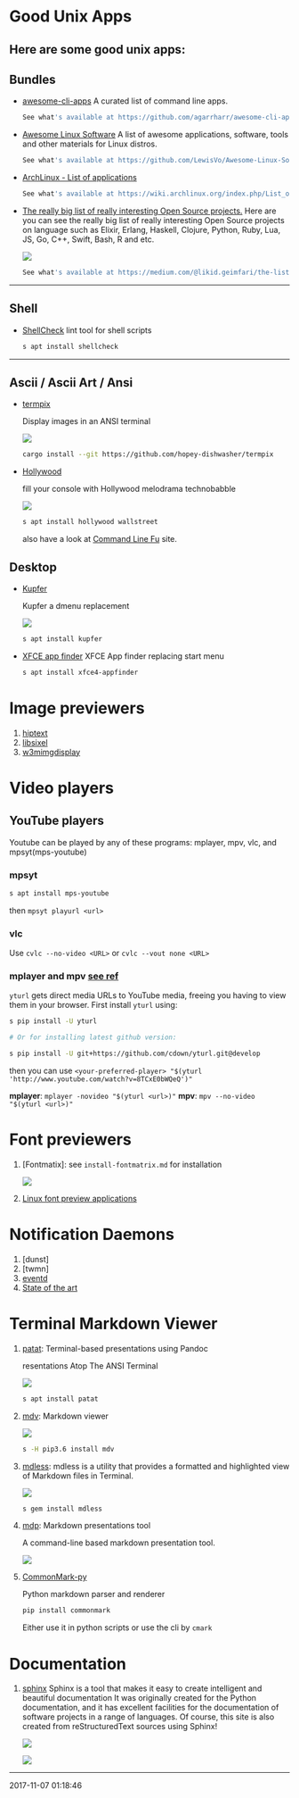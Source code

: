 # Good Unix Apps
Here are some good unix apps:
-----------------------------------------

## Bundles

- [awesome-cli-apps][awsome-cli]
   A curated list of command line apps.
   ```bash
   See what's available at https://github.com/agarrharr/awesome-cli-apps
   ```

- [Awesome Linux Software][awsome-linux]
   A list of awesome applications, software, tools and other materials for Linux distros.
   ```bash
   See what's available at https://github.com/LewisVo/Awesome-Linux-Software
   ```

- [ArchLinux - List of applications](https://wiki.archlinux.org/index.php/List_of_applications)
   ```bash
   See what's available at https://wiki.archlinux.org/index.php/List_of_applications
   ```
- [The really big list of really interesting Open Source projects.](https://medium.com/@likid.geimfari/the-list-of-interesting-open-source-projects-2daaa2153f7c)
   Here are you can see the really big list of really interesting Open Source 
   projects on language such as Elixir, Erlang, Haskell, Clojure, Python, Ruby,
   Lua, JS, Go, C++, Swift, Bash, R and etc.

   ![](https://cdn-images-1.medium.com/max/1500/0*cTQWHAgxA1ikNujZ.png)

   ```bash
   See what's available at https://medium.com/@likid.geimfari/the-list-of-interesting-open-source-projects-2daaa2153f7c
   ```
---

## Shell

- [ShellCheck][shellcheck]
   lint tool for shell scripts
   ```bash
   s apt install shellcheck
   ```

---

## Ascii / Ascii Art / Ansi
- [termpix](https://github.com/hopey-dishwasher/termpix)

   Display images in an ANSI terminal

   ![](https://cloud.githubusercontent.com/assets/4640028/13419797/fa51cb88-dfd4-11e5-87c3-f8620cd67557.png)
   ```bash
   cargo install --git https://github.com/hopey-dishwasher/termpix
   ```

- [Hollywood][hollywood]

   fill your console with Hollywood melodrama technobabble

   ![](http://2.bp.blogspot.com/-o0ExO2Cmf84/VJGdBu72YKI/AAAAAAAA5vI/9uL8xWRCpRY/s1600/Screenshot%2Bfrom%2B2014-12-17%2B09%3A10%3A47.png)
   ```bash
   s apt install hollywood wallstreet
   ```
   also have a look at [Command Line Fu][cmdfu] site.

## Desktop

- [Kupfer][kupfer]

   Kupfer a dmenu replacement

   ![](https://kupferlauncher.github.io/kupfer-launch.png)
   ```bash
   s apt install kupfer
   ```

- [XFCE app finder][appfinder]
   XFCE App finder replacing start menu

   ```bash
   s apt install xfce4-appfinder
   ```

# Image previewers

1. [hiptext](https://github.com/jart/hiptext)
1. [libsixel](https://github.com/saitoha/libsixel)
1. [w3mimgdisplay](/usr/lib/w3m/w3mimgdisplay)


# Video players

## YouTube players
Youtube can be played by any of these programs:
mplayer, mpv, vlc, and mpsyt(mps-youtube)
     
### mpsyt

```bash
s apt install mps-youtube
```

then `mpsyt playurl <url>`

### vlc

Use `cvlc --no-video <URL>` or `cvlc --vout none <URL>`

### mplayer and mpv [see ref][audio-youtube]
`yturl` gets direct media URLs to YouTube media, freeing you having to view them in your browser.
First install `yturl` using:

```bash
s pip install -U yturl

# Or for installing latest github version:

s pip install -U git+https://github.com/cdown/yturl.git@develop
```
then you can use `<your-preferred-player> "$(yturl 'http://www.youtube.com/watch?v=8TCxE0bWQeQ')"`

**mplayer**:
`mplayer -novideo "$(yturl <url>)"`
**mpv**:
`mpv --no-video "$(yturl <url>)"`

# Font previewers

1. [Fontmatix]: see `install-fontmatrix.md` for installation

   ![](http://i.imgur.com/y1Nf2Ck.png)

1. [Linux font preview applications](https://cweiske.de/tagebuch/Linux%20font%20preview%20applications.htm)

# Notification Daemons

1. [dunst]
1. [twmn]
1. [eventd](https://www.eventd.org/)
1. [State of the art](https://www.eventd.org/state-art.html)

# Terminal Markdown Viewer

1. [patat][patat]: Terminal-based presentations using Pandoc

   resentations Atop The ANSI Terminal

   ![](https://github.com/jaspervdj/patat/raw/master/extra/screenshot.png?raw=true)

   ```bash
   s apt install patat
   ```

1. [mdv][mdv]: Markdown viewer

   ![](https://github.com/axiros/terminal_markdown_viewer/raw/master/samples/5.png)

   ```bash
   s -H pip3.6 install mdv
   ```

1. [mdless](https://github.com/ttscoff/mdless):
   mdless is a utility that provides a formatted and highlighted view of Markdown files in Terminal.

   ![](https://github.com/ttscoff/mdless/raw/develop/screenshots/mdless.png)

   ```bash
   s gem install mdless
   ```

1. [mdp](https://github.com/visit1985/mdp): Markdown presentations tool

   A command-line based markdown presentation tool.

   ![](https://cloud.githubusercontent.com/assets/2237222/5810237/797c494c-a043-11e4-9dbd-959cab4055fa.gif)

1. [CommonMark-py][cmpy]

   Python markdown parser and renderer
   ```bash
   pip install commonmark

   ```
   Either use it in python scripts or use the cli by `cmark`

# Documentation

1. [sphinx](http://www.sphinx-doc.org)
   Sphinx is a tool that makes it easy to create intelligent and beautiful documentation
   It was originally created for the Python documentation, and it has excellent 
   facilities for the documentation of software projects in a range of languages. 
   Of course, this site is also created from reStructuredText sources using Sphinx! 

   ![](http://www.milos.curuvija.com/_images/sphinx_google_analytics_verify1.png)

   ![](https://i.github-camo.com/f3321d2404e853746ba2bc978bc13537feb14634/68747470733a2f2f7261772e67697468756275736572636f6e74656e742e636f6d2f646c646c2f737068696e782d707265766965772f6d61737465722f646f63732f64656d6f2e676966)


[audio-youtube]: https://unix.stackexchange.com/questions/229787/audio-only-youtube-player
[awsome-linux]: https://github.com/LewisVo/Awesome-Linux-Software
[awsome-cli]: https://github.com/agarrharr/awesome-cli-apps
[cmdfu]: http://www.commandlinefu.com/commands/view/6663/pretend-to-be-busy-in-office-to-enjoy-a-cup-of-coffee
[shellcheck]: https://www.cyberciti.biz/programming/improve-your-bashsh-shell-script-with-shellcheck-lint-script-analysis-tool/
[hollywood]: http://blog.dustinkirkland.com/2014/12/hollywood-technodrama.html
[mdv]: https://github.com/axiros/terminal_markdown_viewer
[cmpy]: https://github.com/rtfd/CommonMark-py
[kupfer]: https://github.com/kupferlauncher/kupfer
[appfinder]: http://docs.xfce.org/xfce/xfce4-appfinder/usage
[patat]: https://github.com/jaspervdj/patat
-----------------------------------------
2017-11-07 01:18:46
